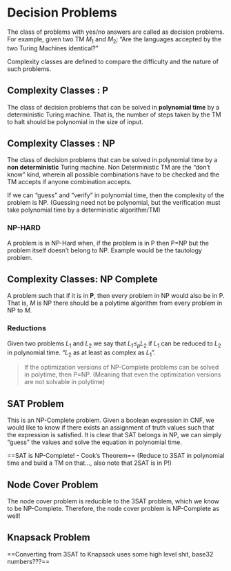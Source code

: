 # Decision Problems

The class of problems with yes/no answers are called as decision problems. For example, given two TM $M_1$ and $M_2$; “Are the languages accepted by the two Turing Machines identical?” 

Complexity classes are defined to compare the difficulty and the nature of such problems.

## Complexity Classes : P

The class of decision problems that can be solved in **polynomial time** by a deterministic Turing machine. That is, the number of steps taken by the TM to halt should be polynomial in the size of input.

## Complexity Classes : NP

The class of decision problems that can be solved in polynomial time by a **non deterministic** Turing machine. Non Deterministic TM are the “don’t know” kind, wherein all possible combinations have to be checked and the TM accepts if anyone combination accepts.

If we can “guess” and “verify” in polynomial time, then the complexity of the problem is NP. (Guessing need not be polynomial, but the verification must take polynomial time by a deterministic algorithm/TM)

### NP-HARD

A problem is in NP-Hard when, if the problem is in P then P=NP but the problem itself doesn’t belong to NP. Example would be the tautology problem.

## Complexity Classes: NP Complete

A problem such that if it is in **P**, then every problem in NP would also be in P. That is, $M$ is NP there should be a polytime algorithm from every problem in NP to $M$.

### Reductions

Given two problems $L_1$ and $L_2$ we say that $L_1\leq_pL_2$ if $L_1$ can be reduced to $L_2$ in polynomial time. “$L_2$ as at least as complex as $L_1$”.

> If the optimization versions of NP-Complete problems can be solved in polytime, then P=NP. (Meaning that even the optimization versions are not solvable in polytime)

## SAT Problem

This is an NP-Complete problem. Given a boolean expression in CNF, we would like to know if there exists an assignment of truth values such that the expression is satisfied. It is clear that SAT belongs in NP, we can simply “guess” the values and solve the equation in polynomial time.

==SAT is NP-Complete! - Cook’s Theorem== (Reduce to 3SAT in polynomial time and build a TM on that..., also note that 2SAT is in P!)

## Node Cover Problem

The node cover problem is reducible to the 3SAT problem, which we know to be NP-Complete. Therefore, the node cover problem is NP-Complete as well!

## Knapsack Problem

==Converting from 3SAT to Knapsack uses some high level shit, base32 numbers???==



